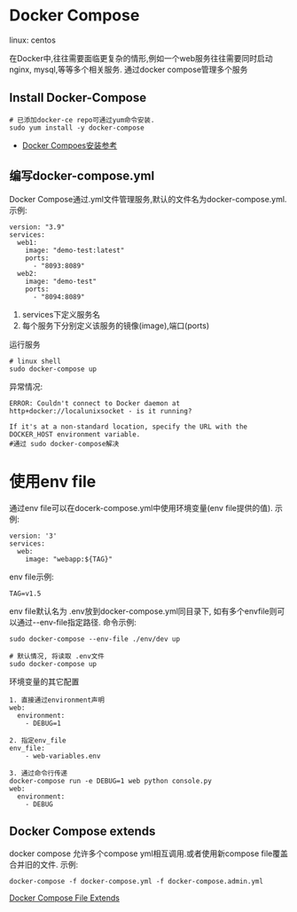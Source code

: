 # Docker Compose
linux: centos

在Docker中,往往需要面临更复杂的情形,例如一个web服务往往需要同时启动nginx, mysql,等等多个相关服务. 通过docker compose管理多个服务

## Install Docker-Compose
```
# 已添加docker-ce repo可通过yum命令安装.
sudo yum install -y docker-compose
```

* [Docker Compoes安装参考](https://docs.docker.com/compose/install/)

## 编写docker-compose.yml
Docker Compose通过.yml文件管理服务,默认的文件名为docker-compose.yml. 示例:
```
version: "3.9"
services:
  web1:
    image: "demo-test:latest"
    ports:
      - "8093:8089"
  web2:
    image: "demo-test"
    ports:
      - "8094:8089"
```
1. services下定义服务名
2. 每个服务下分别定义该服务的镜像(image),端口(ports)


运行服务
```
# linux shell
sudo docker-compose up

```
异常情况:
```
ERROR: Couldn't connect to Docker daemon at http+docker://localunixsocket - is it running?

If it's at a non-standard location, specify the URL with the DOCKER_HOST environment variable.
#通过 sudo docker-compose解决
```

# 使用env file
通过env file可以在docerk-compose.yml中使用环境变量(env file提供的值).
示例:
```
version: '3'
services:
  web:
    image: "webapp:${TAG}"
```
env file示例:
```
TAG=v1.5
```
env file默认名为 .env放到docker-compose.yml同目录下, 如有多个envfile则可以通过--env-file指定路径. 命令示例:

```
sudo docker-compose --env-file ./env/dev up

# 默认情况, 将读取 .env文件
sudo docker-compose up
```
环境变量的其它配置
```
1. 直接通过environment声明
web:
  environment:
    - DEBUG=1

2. 指定env_file
env_file:
    - web-variables.env

3. 通过命令行传递
docker-compose run -e DEBUG=1 web python console.py
web:
  environment:
    - DEBUG
```

## Docker Compose extends
docker compose 允许多个compose yml相互调用.或者使用新compose file覆盖合并旧的文件.
示例:
```
docker-compose -f docker-compose.yml -f docker-compose.admin.yml
```
[Docker Compose File Extends](https://docs.docker.com/compose/extends/)